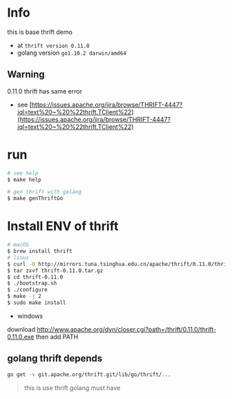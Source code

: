 # Info

this is base thrift demo
- at `thrift version 0.11.0`
- golang version `go1.10.2 darwin/amd64`

## Warning

0.11.0 thrift has same error

- see [https://issues.apache.org/jira/browse/THRIFT-4447?jql=text%20~%20%22thrift.TClient%22](https://issues.apache.org/jira/browse/THRIFT-4447?jql=text%20~%20%22thrift.TClient%22)

# run

```sh
# see help
$ make help

# gen thrift with golang
$ make genThriftGo
```

# Install ENV of thrift

```sh
# macOS
$ brew install thrift
# linux
$ curl -O http://mirrors.tuna.tsinghua.edu.cn/apache/thrift/0.11.0/thrift-0.11.0.tar.gz
$ tar zxvf thrift-0.11.0.tar.gz
$ cd thrift-0.11.0
$ ./bootstrap.sh
$ ./configure
$ make -j 2
$ sudo make install
```

- windows

download http://www.apache.org/dyn/closer.cgi?path=/thrift/0.11.0/thrift-0.11.0.exe
then add PATH

## golang thrift depends

```sh
go get -v git.apache.org/thrift.git/lib/go/thrift/...
```

> this is use thrift golang must have

